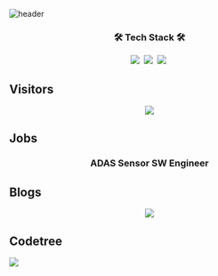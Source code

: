![header](https://capsule-render.vercel.app/api?type=soft&color=auto&height=150&section=header&text=DdangKwon&fontSize=64&animation=twinkling)


<h3 align="center">🛠 Tech Stack 🛠</h3>
<p align="center">
  <img src="https://img.shields.io/badge/C-A8B9CC?style=flat-square&logo=C&logoColor=white"/></a>&nbsp
  <img src="https://img.shields.io/badge/C++-00599C?style=flat-square&logo=C%2B%2B&logoColor=white"/></a>&nbsp 
  <img src="https://img.shields.io/badge/Python-3766AB?style=flat-square&logo=Python&logoColor=white"/></a>&nbsp 
</p>

## Visitors
<p align="center">
<a href="https://hits.seeyoufarm.com"><img src="https://hits.seeyoufarm.com/api/count/incr/badge.svg?url=https%3A%2F%2Fgithub.com%2FDdangkwon%2F&count_bg=%2379C83D&title_bg=%23555555&icon=&icon_color=%23E7E7E7&title=hits&edge_flat=false"/></a>
</p>

## Jobs
<h3 align="center"> ADAS Sensor SW Engineer  </h3>

## Blogs
<p align="center">
<a href="https://Ddangkwon.github.io/index.html">
    <img 
        src="http://img.shields.io/badge/-Tech%20Blog-655ced?style=flat&logo=github&link=https://zerofist.github.io/index.html"
        style="height : auto; margin-left : 10px; margin-right : 10px;"/>
</a>
</p>

## Codetree
[![](https://banner.codetree.ai/v1/banner/dram109)](https://www.codetree.ai/profiles/dram109)

